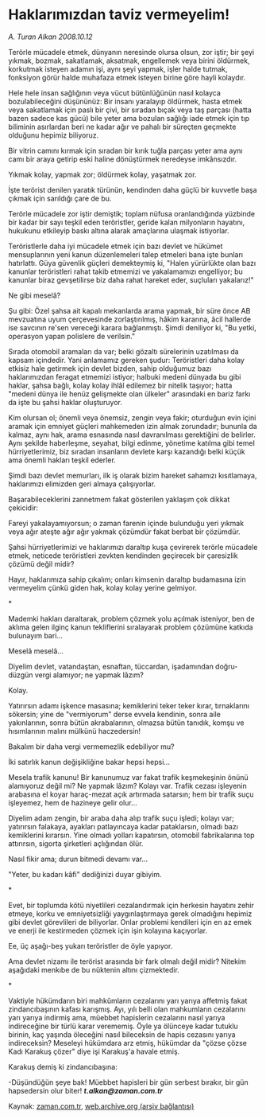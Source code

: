 # Haklarımızdan taviz vermeyelim!

*A. Turan Alkan 2008.10.12*

<tr><td class="metin" colspan="2" style="padding-top: 20px; padding-left: 5px; padding-right: 10px;">Terörle mücadele etmek, dünyanın neresinde olursa olsun, zor iştir; bir şeyi yıkmak, bozmak, sakatlamak, aksatmak, engellemek veya birini öldürmek, korkutmak isteyen adamın işi, aynı şeyi yapmak, işler halde tutmak, fonksiyon görür halde muhafaza etmek isteyen birine göre hayli kolaydır.</td></tr><tr><td class="metin" colspan="2" style="padding-top: 20px; padding-left: 5px; padding-right: 10px;"><p>Hele hele insan sağlığının veya vücut bütünlüğünün nasıl kolayca bozulabileceğini düşününüz: Bir insanı yaralayıp öldürmek, hasta etmek veya sakatlamak için paslı bir çivi, bir sıradan bıçak veya taş parçası (hatta bazen sadece kas gücü) bile yeter ama bozulan sağlığı iade etmek için tıp biliminin asırlardan beri ne kadar ağır ve pahalı bir süreçten geçmekte olduğunu hepimiz biliyoruz.
<p>Bir vitrin camını kırmak için sıradan bir kırık tuğla parçası yeter ama aynı camı bir araya getirip eski haline dönüştürmek neredeyse imkânsızdır.
<p>Yıkmak kolay, yapmak zor; öldürmek kolay, yaşatmak zor.
<p>İşte terörist denilen yaratık türünün, kendinden daha güçlü bir kuvvetle başa çıkmak için sarıldığı çare de bu.
<p>Terörle mücadele zor iştir demiştik; toplam nüfusa oranlandığında yüzbinde bir kadar bir sayı teşkil eden teröristler, geride kalan milyonların hayatını, hukukunu etkileyip baskı altına alarak amaçlarına ulaşmak istiyorlar. 
<p>Teröristlerle daha iyi mücadele etmek için bazı devlet ve hükümet mensuplarının yeni kanun düzenlemeleri talep etmeleri bana işte bunları hatırlattı. Güya güvenlik güçleri demekteymiş ki, "Halen yürürlükte olan bazı kanunlar teröristleri rahat takib etmemizi ve yakalamamızı engelliyor; bu kanunlar biraz gevşetilirse biz daha rahat hareket eder, suçluları yakalarız!"
<p>Ne gibi meselâ?
<p>Şu gibi: Özel şahsa ait kapalı mekanlarda arama yapmak, bir süre önce AB mevzuatına uyum çerçevesinde zorlaştırılmış, hâkim kararına, âcil hallerde ise savcının re'sen vereceği karara bağlanmıştı. Şimdi deniliyor ki, "Bu yetki, operasyon yapan polislere de verilsin."
<p>Sırada otomobil aramaları da var; belki gözaltı sürelerinin uzatılması da kapsam içindedir. Yani anlamamız gereken şudur: Teröristleri daha kolay etkisiz hale getirmek için devlet bizden, sahip olduğumuz bazı haklarımızdan feragat etmemizi istiyor; halbuki medeni dünyada bu gibi haklar, şahsa bağlı, kolay kolay ihlâl edilemez bir nitelik taşıyor; hatta "medeni dünya ile henüz gelişmekte olan ülkeler" arasındaki en bariz farkı da işte bu şahsi haklar oluşturuyor.
<p>Kim olursan ol; önemli veya önemsiz, zengin veya fakir; oturduğun evin içini aramak için emniyet güçleri mahkemeden izin almak zorundadır; bununla da kalmaz, aynı hak, arama esnasında nasıl davranılması gerektiğini de belirler. Aynı şekilde haberleşme, seyahat, bilgi edinme, yönetime katılma gibi temel hürriyetlerimiz, biz sıradan insanların devlete karşı kazandığı belki küçük ama önemli hakları teşkil ederler.
<p>Şimdi bazı devlet memurları, ilk iş olarak bizim hareket sahamızı kısıtlamaya, haklarımızı elimizden geri almaya çalışıyorlar.
<p>Başarabileceklerini zannetmem fakat gösterilen yaklaşım çok dikkat çekicidir:
<p>Fareyi yakalayamıyorsun; o zaman farenin içinde bulunduğu yeri yıkmak veya ağır ateşte ağır ağır yakmak çözümdür fakat berbat bir çözümdür.
<p>Şahsi hürriyetlerimizi ve haklarımızı daraltıp kuşa çevirerek terörle mücadele etmek, neticede teröristleri zevkten kendinden geçirecek bir çaresizlik çözümü değil midir?
<p>Hayır, haklarımıza sahip çıkalım; onları kimsenin daraltıp budamasına izin vermeyelim çünkü giden hak, kolay kolay yerine gelmiyor.
<p>*
<p>Mademki hakları daraltarak, problem çözmek yolu açılmak isteniyor, ben de aklıma gelen ilginç kanun tekliflerini sıralayarak problem çözümüne katkıda bulunayım bari...
<p>Meselâ meselâ...
<p>Diyelim devlet, vatandaştan, esnaftan, tüccardan, işadamından doğru-düzgün vergi alamıyor; ne yapmak lâzım?
<p>Kolay.
<p>Yatırırsın adamı işkence masasına; kemiklerini teker teker kırar, tırnaklarını sökersin; yine de "vermiyorum" derse evvela kendinin, sonra aile yakınlarının, sonra bütün akrabalarının, olmazsa bütün tanıdık, komşu ve hısımlarının malını mülkünü haczedersin!
<p>Bakalım bir daha vergi vermemezlik edebiliyor mu?
<p>İki satırlık kanun değişikliğine bakar hepsi hepsi...
<p>Mesela trafik kanunu! Bir kanunumuz var fakat trafik keşmekeşinin önünü alamıyoruz değil mi? Ne yapmak lâzım? Kolayı var. Trafik cezası işleyenin arabasına el koyar haraç-mezat açık artırmada satarsın; hem bir trafik suçu işleyemez, hem de hazineye gelir olur...
<p>Diyelim adam zengin, bir araba daha alıp trafik suçu işledi; kolayı var; yatırırsın falakaya, ayakları patlayıncaya kadar pataklarsın, olmadı bazı kemiklerini kırarsın. Yine olmadı yolları kapatırsın, otomobil fabrikalarına top attırırsın, sigorta şirketleri açlığından ölür.
<p>Nasıl fikir ama; durun bitmedi devamı var...
<p>"Yeter, bu kadarı kâfi" dediğinizi duyar gibiyim.
<p>*
<p>Evet, bir toplumda kötü niyetlileri cezalandırmak için herkesin hayatını zehir etmeye, korku ve emniyetsizliği yaygınlaştırmaya gerek olmadığını hepimiz gibi devlet görevlileri de biliyorlar. Onlar problemi kendileri için en az emek ve enerji ile kestirmeden çözmek için işin kolayına kaçıyorlar.
<p>Ee, üç aşağı-beş yukarı teröristler de öyle yapıyor. 
<p>Ama devlet nizamı ile terörist arasında bir fark olmalı değil midir? Nitekim aşağıdaki menkıbe de bu nüktenin altını çizmektedir.
<p>*
<p>Vaktiyle hükümdarın biri mahkûmların cezalarını yarı yarıya affetmiş fakat zindancıbaşının kafası karışmış. Ayı, yılı belli olan mahkumların cezalarını yarı yarıya indirmiş ama, müebbet hapislerin cezalarını nasıl yarıya indireceğine bir türlü karar verememiş. Öyle ya ölünceye kadar tutuklu birinin, kaç yaşında öleceğini nasıl bileceksin de hapis cezasını yarıya indireceksin? Meseleyi hükümdara arz etmiş, hükümdar da "çözse çözse Kadı Karakuş çözer" diye işi Karakuş'a havale etmiş.
<p>Karakuş demiş ki zindancıbaşına:
<p>-Düşündüğün şeye bak! Müebbet hapisleri bir gün serbest bırakır, bir gün hapsedersin olur biter! <i><b>t.alkan@zaman.com.tr</b></i><br/></p></p></p></p></p></p></p></p></p></p></p></p></p></p></p></p></p></p></p></p></p></p></p></p></p></p></p></p></p></p></p></p></p></p></p></td></tr>

Kaynak: [zaman.com.tr](http://zaman.com.tr/yazar.do?yazino=748132), [web.archive.org (arşiv bağlantısı)](http://web.archive.org/web/20081211234611/http://www.zaman.com.tr:80/yazar.do?yazino=748132)
